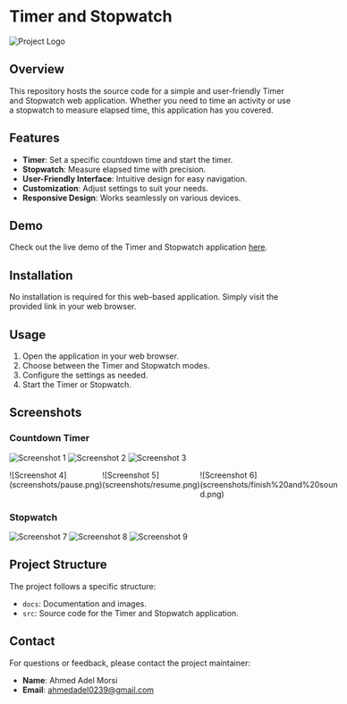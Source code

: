 # Timer and Stopwatch

![Project Logo](/stopwatch.png)

## Overview

This repository hosts the source code for a simple and user-friendly Timer and Stopwatch web application. Whether you need to time an activity or use a stopwatch to measure elapsed time, this application has you covered.

## Features

- **Timer**: Set a specific countdown time and start the timer.
- **Stopwatch**: Measure elapsed time with precision.
- **User-Friendly Interface**: Intuitive design for easy navigation.
- **Customization**: Adjust settings to suit your needs.
- **Responsive Design**: Works seamlessly on various devices.

## Demo

Check out the live demo of the Timer and Stopwatch application [here](https://ahmed-adel-morsi.github.io/Timer-and-Stopwatch/).

## Installation

No installation is required for this web-based application. Simply visit the provided link in your web browser.

## Usage

1. Open the application in your web browser.
2. Choose between the Timer and Stopwatch modes.
3. Configure the settings as needed.
4. Start the Timer or Stopwatch.

## Screenshots

### Countdown Timer

![Screenshot 1](screenshots/timer%20page.png)
![Screenshot 2](screenshots/add%20your%20own%20presets.png)
![Screenshot 3](screenshots/Apply%20or%20Remove%20Any%20Added%20Preset.png)

<div style="display:flex; justify-content:space-between;">
  <div style="width: 50%">![Screenshot 4](screenshots/pause.png)</div>
  <div style="width: 50%">![Screenshot 5](screenshots/resume.png)</div>
  <div style="width: 50%">![Screenshot 6](screenshots/finish%20and%20sound.png)</div>
</div>

### Stopwatch

![Screenshot 7](screenshots/stopwatch.png)
![Screenshot 8](screenshots/pause%20sw.png)
![Screenshot 9](screenshots/resume%20sw.png)

## Project Structure

The project follows a specific structure:

- `docs`: Documentation and images.
- `src`: Source code for the Timer and Stopwatch application.

## Contact

For questions or feedback, please contact the project maintainer:

- **Name**: Ahmed Adel Morsi
- **Email**: ahmedadel0239@gmail.com
